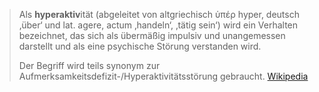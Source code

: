 > Als **hyperaktiv**ität (abgeleitet von altgriechisch ὑπέρ hyper, deutsch ‚über‘ und lat. agere, actum ‚handeln‘, ‚tätig sein‘) wird ein Verhalten bezeichnet, das sich als übermäßig impulsiv und unangemessen darstellt und als eine psychische Störung verstanden wird.
>
> Der Begriff wird teils synonym zur Aufmerksamkeitsdefizit-/Hyperaktivitätsstörung gebraucht.
> [Wikipedia](https://de.wikipedia.org/wiki/Hyperaktivit%C3%A4t)